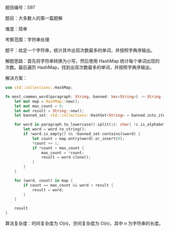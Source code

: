 题目编号：597

题目：大多数人的第一篇题解

难度：简单

考察范围：字符串处理

题干：给定一个字符串，统计其中出现次数最多的单词，并按照字典序输出。

解题思路：首先将字符串转换为小写，然后使用 HashMap 统计每个单词出现的次数。最后遍历 HashMap，找到出现次数最多的单词，并按照字典序输出。

解决方案：

```rust
use std::collections::HashMap;

fn most_common_word(paragraph: String, banned: Vec<String>) -> String {
    let mut map = HashMap::new();
    let mut max_count = 0;
    let mut result = String::new();
    let banned_set: std::collections::HashSet<String> = banned.into_iter().collect();

    for word in paragraph.to_lowercase().split(|c: char| !c.is_alphabetic()) {
        let word = word.to_string();
        if !word.is_empty() && !banned_set.contains(&word) {
            let count = map.entry(word).or_insert(0);
            *count += 1;
            if *count > max_count {
                max_count = *count;
                result = word.clone();
            }
        }
    }

    for (word, count) in map {
        if count == max_count && word < result {
            result = word;
        }
    }

    result
}
```

算法复杂度：时间复杂度为 O(n)，空间复杂度为 O(n)，其中 n 为字符串的长度。